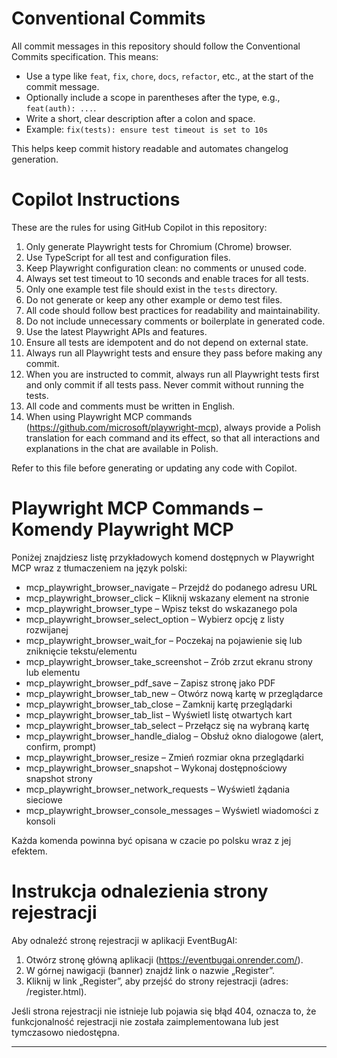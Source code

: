 # Conventional Commits

All commit messages in this repository should follow the Conventional Commits specification. This means:

- Use a type like `feat`, `fix`, `chore`, `docs`, `refactor`, etc., at the start of the commit message.
- Optionally include a scope in parentheses after the type, e.g., `feat(auth): ...`.
- Write a short, clear description after a colon and space.
- Example: `fix(tests): ensure test timeout is set to 10s`

This helps keep commit history readable and automates changelog generation.

# Copilot Instructions

These are the rules for using GitHub Copilot in this repository:

1. Only generate Playwright tests for Chromium (Chrome) browser.
2. Use TypeScript for all test and configuration files.
3. Keep Playwright configuration clean: no comments or unused code.
4. Always set test timeout to 10 seconds and enable traces for all tests.
5. Only one example test file should exist in the `tests` directory.
6. Do not generate or keep any other example or demo test files.
7. All code should follow best practices for readability and maintainability.
8. Do not include unnecessary comments or boilerplate in generated code.
9. Use the latest Playwright APIs and features.
10. Ensure all tests are idempotent and do not depend on external state.
11. Always run all Playwright tests and ensure they pass before making any commit.
12. When you are instructed to commit, always run all Playwright tests first and only commit if all tests pass. Never commit without running the tests.
13. All code and comments must be written in English.
14. When using Playwright MCP commands (https://github.com/microsoft/playwright-mcp), always provide a Polish translation for each command and its effect, so that all interactions and explanations in the chat are available in Polish.

Refer to this file before generating or updating any code with Copilot.

# Playwright MCP Commands – Komendy Playwright MCP

Poniżej znajdziesz listę przykładowych komend dostępnych w Playwright MCP wraz z tłumaczeniem na język polski:

- mcp_playwright_browser_navigate – Przejdź do podanego adresu URL
- mcp_playwright_browser_click – Kliknij wskazany element na stronie
- mcp_playwright_browser_type – Wpisz tekst do wskazanego pola
- mcp_playwright_browser_select_option – Wybierz opcję z listy rozwijanej
- mcp_playwright_browser_wait_for – Poczekaj na pojawienie się lub zniknięcie tekstu/elementu
- mcp_playwright_browser_take_screenshot – Zrób zrzut ekranu strony lub elementu
- mcp_playwright_browser_pdf_save – Zapisz stronę jako PDF
- mcp_playwright_browser_tab_new – Otwórz nową kartę w przeglądarce
- mcp_playwright_browser_tab_close – Zamknij kartę przeglądarki
- mcp_playwright_browser_tab_list – Wyświetl listę otwartych kart
- mcp_playwright_browser_tab_select – Przełącz się na wybraną kartę
- mcp_playwright_browser_handle_dialog – Obsłuż okno dialogowe (alert, confirm, prompt)
- mcp_playwright_browser_resize – Zmień rozmiar okna przeglądarki
- mcp_playwright_browser_snapshot – Wykonaj dostępnościowy snapshot strony
- mcp_playwright_browser_network_requests – Wyświetl żądania sieciowe
- mcp_playwright_browser_console_messages – Wyświetl wiadomości z konsoli

Każda komenda powinna być opisana w czacie po polsku wraz z jej efektem.

# Instrukcja odnalezienia strony rejestracji

Aby odnaleźć stronę rejestracji w aplikacji EventBugAI:

1. Otwórz stronę główną aplikacji (https://eventbugai.onrender.com/).
2. W górnej nawigacji (banner) znajdź link o nazwie „Register”.
3. Kliknij w link „Register”, aby przejść do strony rejestracji (adres: /register.html).

Jeśli strona rejestracji nie istnieje lub pojawia się błąd 404, oznacza to, że funkcjonalność rejestracji nie została zaimplementowana lub jest tymczasowo niedostępna.

---

